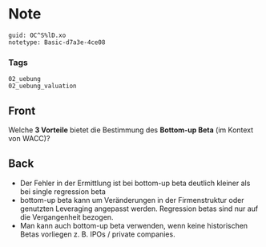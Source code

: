 # Note
```
guid: OC^S%lD.xo
notetype: Basic-d7a3e-4ce08
```

### Tags
```
02_uebung
02_uebung_valuation
```

## Front
Welche <b>3 Vorteile</b> bietet die Bestimmung des <b>Bottom-up Beta</b> (im Kontext von WACC)?

## Back
<div>
<div><ul>
<li>Der Fehler in der Ermittlung ist bei bottom-up beta deutlich kleiner als bei single regression beta</li>
<li>bottom-up
 beta kann um Veränderungen in der Firmenstruktur oder genutzten 
Leveraging angepasst werden. Regression betas sind nur auf die 
Vergangenheit bezogen.</li>
<li>Man kann auch bottom-up beta verwenden, wenn keine historischen Betas vorliegen z. B. IPOs / private companies.</li>
</ul>
</div></div>
